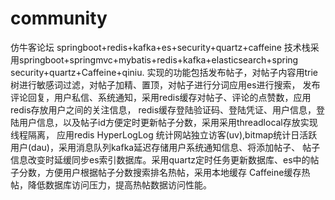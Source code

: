 # community
仿牛客论坛 springboot+redis+kafka+es+security+quartz+caffeine
技术栈采用springboot+springmvc+mybatis+redis+kafka+elasticsearch+spring security+quartz+Caffeine+qiniu.
实现的功能包括发布帖子，对帖子内容用trie树进行敏感词过滤，对帖子加精、置顶，对帖子进行分词应用es进行搜索，
发布评论回复，用户私信、系统通知，采用redis缓存对帖子、评论的点赞数，应用redis存放用户之间的关注信息，
redis缓存登陆验证码、登陆凭证、用户信息，登陆用户信息，以及帖子id方便定时更新帖子分数，采用采用threadlocal存放实现线程隔离，
应用redis HyperLogLog 统计网站独立访客(uv),bitmap统计日活跃用户(dau)，采用消息队列kafka延迟存储用户系统通知信息、将添加帖子、
帖子信息改变时延缓同步es索引数据库。采用quartz定时任务更新数据库、es中的帖子分数，方便用户根据帖子分数搜索排名热帖，采用本地缓存
Caffeine缓存热帖，降低数据库访问压力，提高热帖数据访问性能。
